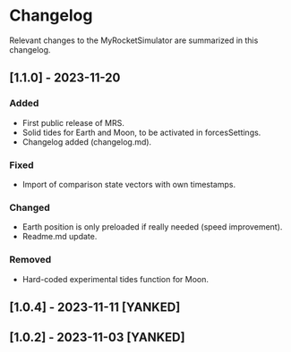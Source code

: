 # Changelog

Relevant changes to the MyRocketSimulator are summarized in this changelog. 

## [1.1.0] - 2023-11-20

### Added

- First public release of MRS.
- Solid tides for Earth and Moon, to be activated in forcesSettings.
- Changelog added (changelog.md).

### Fixed

- Import of comparison state vectors with own timestamps.

### Changed

- Earth position is only preloaded if really needed (speed improvement).
- Readme.md update.

### Removed

- Hard-coded experimental tides function for Moon.

## [1.0.4] - 2023-11-11 [YANKED]

## [1.0.2] - 2023-11-03 [YANKED]
